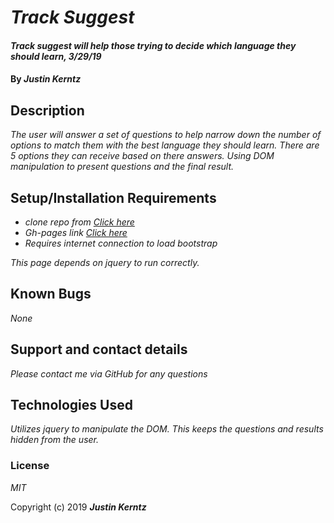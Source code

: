 # _Track Suggest_

#### _Track suggest will help those trying to decide which language they should learn, 3/29/19_

#### By _**Justin Kerntz**_

## Description

_The user will answer a set of questions to help narrow down the number of options to match them with the best language they should learn. There are 5 options they can receive based on there answers. Using DOM manipulation to present questions and the final result._

## Setup/Installation Requirements

* _clone repo from [Click here](https://github.com/kerj/trackSuggester)_
* _Gh-pages link [Click here](https://kerj.github.io/trackSuggester/)_
* _Requires internet connection to load bootstrap_


_This page depends on jquery to run correctly._

## Known Bugs

_None_

## Support and contact details

_Please contact me via GitHub for any questions_

## Technologies Used

_Utilizes jquery to manipulate the DOM. This keeps the questions and results hidden from the user._

### License

*MIT*

Copyright (c) 2019 **_Justin Kerntz_**
